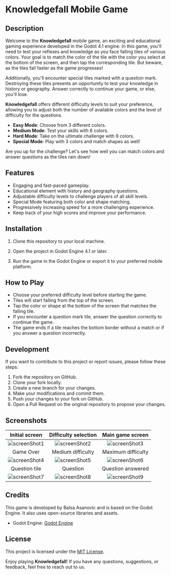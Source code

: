 # Knowledgefall Mobile Game

## Description

Welcome to the **Knowledgefall** mobile game, an exciting and educational gaming experience developed in the Godot 4.1 engine. In this game, you'll need to test your reflexes and knowledge as you face falling tiles of various colors. Your goal is to match the color of the tile with the color you select at the bottom of the screen, and then tap the corresponding tile. But beware, as the tiles fall faster as the game progresses!

Additionally, you'll encounter special tiles marked with a question mark. Destroying these tiles presents an opportunity to test your knowledge in history or geography. Answer correctly to continue your game, or else, you'll lose. 

**Knowledgefall** offers different difficulty levels to suit your preference, allowing you to adjust both the number of available colors and the level of difficulty for the questions. 

- **Easy Mode**: Choose from 3 different colors.
- **Medium Mode**: Test your skills with 6 colors.
- **Hard Mode**: Take on the ultimate challenge with 9 colors.
- **Special Mode**: Play with 3 colors and match shapes as well!

Are you up for the challenge? Let's see how well you can match colors and answer questions as the tiles rain down!

## Features

- Engaging and fast-paced gameplay.
- Educational element with history and geography questions.
- Adjustable difficulty levels to challenge players of all skill levels.
- Special Mode featuring both color and shape matching.
- Progressively increasing speed for a more challenging experience.
- Keep track of your high scores and improve your performance.

## Installation

1. Clone this repository to your local machine.

2. Open the project in Godot Engine 4.1 or later.

3. Run the game in the Godot Engine or export it to your preferred mobile platform.

## How to Play

- Choose your preferred difficulty level before starting the game.
- Tiles will start falling from the top of the screen.
- Tap the color or shape at the bottom of the screen that matches the falling tile.
- If you encounter a question mark tile, answer the question correctly to continue the game.
- The game ends if a tile reaches the bottom border without a match or if you answer a question incorrectly.

## Development

If you want to contribute to this project or report issues, please follow these steps:

1. Fork the repository on GitHub.
2. Clone your fork locally.
3. Create a new branch for your changes.
4. Make your modifications and commit them.
5. Push your changes to your fork on GitHub.
6. Open a Pull Request on the original repository to propose your changes.

## Screenshots

| Initial screen | Difficulty selection | Main game screen |
|      :---:     |          :---:       |        :---:     |
| ![screenShot1](https://github.com/balsa-asanovic/Knowledgefall/assets/112288843/a81e6814-8aac-43f9-9875-79d8c6c46ac8) | ![screenShot2](https://github.com/balsa-asanovic/Knowledgefall/assets/112288843/87aa34d5-c218-40e1-9300-26135f6d2064) | ![screenShot3](https://github.com/balsa-asanovic/Knowledgefall/assets/112288843/b8c5d44d-55bc-4186-a61b-2ff3ab0e4e84)|
| Game Over | Medium difficulty | Maximum difficulty |
| ![screenShot4](https://github.com/balsa-asanovic/Knowledgefall/assets/112288843/57651184-774a-4f0a-b337-403f796fcaf2) | ![screenShot5](https://github.com/balsa-asanovic/Knowledgefall/assets/112288843/707afe16-7a66-4c83-bd63-8592a4e5d99e) | ![screenShot6](https://github.com/balsa-asanovic/Knowledgefall/assets/112288843/75316729-b1a2-4850-9255-1722a7f4495c) |
| Question tile | Question | Question answered |
| ![screenShot7](https://github.com/balsa-asanovic/Knowledgefall/assets/112288843/c4b83f5f-4fdc-452b-868a-61629ecbfb5f) | ![screenShot8](https://github.com/balsa-asanovic/Knowledgefall/assets/112288843/0ff1bdac-2ef3-4cd5-9787-e3d1ddbe0990) | ![screenShot9](https://github.com/balsa-asanovic/Knowledgefall/assets/112288843/331ce7d8-6e81-455f-91a6-6ff2e993df9a) |

## Credits

This game is developed by Balsa Asanovic and is based on the Godot Engine. It also uses open-source libraries and assets. 

- Godot Engine: [Godot Engine](https://godotengine.org/)

## License

This project is licensed under the [MIT License](LICENSE).

Enjoy playing **Knowledgefall**! If you have any questions, suggestions, or feedback, feel free to reach out to us.
